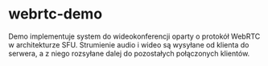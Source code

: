 # webrtc-demo

Demo implementuje system do wideokonferencji oparty o protokół WebRTC w architekturze SFU. Strumienie audio i wideo są 
wysyłane od klienta do serwera, a z niego rozsyłane dalej do pozostałych połączonych klientów.

